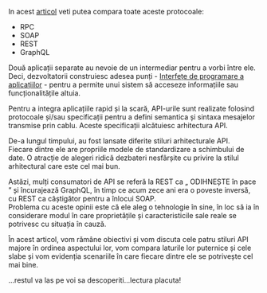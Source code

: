 
In acest [articol](https://www.altexsoft.com/blog/soap-vs-rest-vs-graphql-vs-rpc/) veti putea compara toate aceste protocoale:
 - RPC
 - SOAP
 - REST
 - GraphQL

Două aplicații separate au nevoie de un intermediar pentru a vorbi între ele. 
<br/>Deci, dezvoltatorii construiesc adesea punți - [Interfețe de programare a aplicațiilor](https://www.altexsoft.com/blog/engineering/what-is-api-definition-types-specifications-documentation/) - 
pentru a permite unui sistem să acceseze informațiile sau funcționalitățile altuia.

Pentru a integra aplicațiile rapid și la scară, API-urile sunt realizate folosind protocoale și/sau specificații 
pentru a defini semantica și sintaxa mesajelor transmise prin cablu. Aceste specificații alcătuiesc arhitectura API.

De-a lungul timpului, au fost lansate diferite stiluri arhitecturale API. 
<br/>Fiecare dintre ele are propriile modele de standardizare a schimbului de date. O atracție de alegeri ridică dezbateri nesfârșite cu privire la stilul arhitectural care este cel mai bun.

Astăzi, mulți consumatori de API se referă la REST ca „ ODIHNEȘTE în pace ” și încurajează GraphQL, 
în timp ce acum zece ani era o poveste inversă, cu REST ca câștigător pentru a înlocui SOAP. 
<br/>Problema cu aceste opinii este că ele aleg o tehnologie în sine, în loc să ia în considerare modul în care proprietățile și caracteristicile sale reale
se potrivesc cu situația în cauză.

În acest articol, vom rămâne obiectivi și vom discuta cele patru stiluri API majore în ordinea aspectului lor, vom compara laturile lor puternice și cele slabe și vom evidenția scenariile în care fiecare dintre ele se potrivește cel mai bine.

...restul va las pe voi sa descoperiti...lectura placuta!
